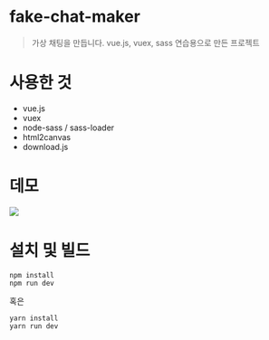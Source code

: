 # fake-chat-maker

> 가상 채팅을 만듭니다.
> vue.js, vuex, sass 연습용으로 만든 프로젝트


# 사용한 것
* vue.js
* vuex
* node-sass / sass-loader
* html2canvas
* download.js


# 데모

![](https://i.imgur.com/Hga9Rol.gif)

# 설치 및 빌드

```
npm install
npm run dev
```

혹은

```
yarn install
yarn run dev
```
